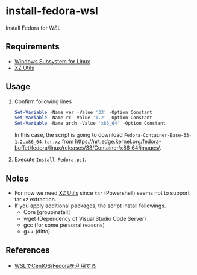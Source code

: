 # install-fedora-wsl
Install Fedora for WSL

## Requirements
- [Windows Subsystem for Linux](https://docs.microsoft.com/ja-jp/windows/wsl/install-win10)
- [XZ Utils](https://tukaani.org/xz/)

## Usage
1. Confirm following lines

    ```ps1
    Set-Variable -Name ver -Value '33' -Option Constant
    Set-Variable -Name rc -Value '1.2' -Option Constant
    Set-Variable -Name arch -Value 'x86_64' -Option Constant
    ```
    In this case, the script is going to download `Fedora-Container-Base-33-1.2.x86_64.tar.xz` from https://nrt.edge.kernel.org/fedora-buffet/fedora/linux/releases/33/Container/x86_64/images/.

2. Execute `Install-Fedora.ps1`.

## Notes
- For now we need [XZ Utils](https://tukaani.org/xz/) since `tar` (Powershell) seems not to support tar.xz extraction.
- If you apply additional packages, the script install followings.
  - Core [groupinstall]
  - wget (Dependency of Visual Studio Code Server)
  - gcc (for some personal reasons)
  - g++ (ditto)

## References
- [WSLでCentOS/Fedoraを利用する](https://roy-n-roy.github.io/Windows/WSL%EF%BC%86%E3%82%B3%E3%83%B3%E3%83%86%E3%83%8A/centos/)
